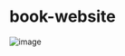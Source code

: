 # book-website

![image](https://github.com/AlisherBakhriev/Book/assets/100483679/e8775a51-1b5e-4926-b704-ea2c1ea1516e)
